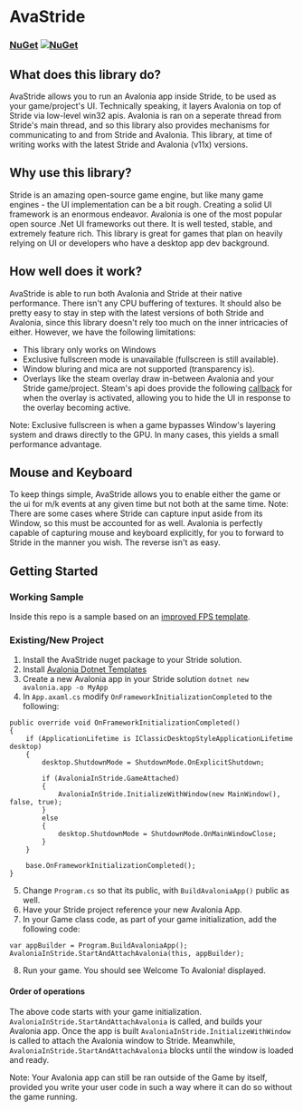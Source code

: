 # AvaStride

### [NuGet](https://www.nuget.org/packages/ThothRpc/) [![NuGet](https://img.shields.io/nuget/v/ThothRpc?color=blue)](https://www.nuget.org/packages/ThothRpc/)

## What does this library do?

AvaStride allows you to run an Avalonia app inside Stride, to be used as your game/project's UI. Technically speaking, it layers Avalonia on top of Stride via low-level win32 apis. Avalonia is ran on a seperate thread from Stride's main thread, and so this library also provides mechanisms for communicating to and from Stride and Avalonia. This library, at time of writing works with the latest Stride and Avalonia (v11x) versions.

## Why use this library?

Stride is an amazing open-source game engine, but like many game engines - the UI implementation can be a bit rough. Creating a solid UI framework is an enormous endeavor. Avalonia is one of the most popular open source .Net UI frameworks out there. It is well tested, stable, and extremely feature rich. This library is great for games that plan on heavily relying on UI or developers who have a desktop app dev background.

## How well does it work?

AvaStride is able to run both Avalonia and Stride at their native performance. There isn't any CPU buffering of textures. It should also be pretty easy to stay in step with the latest versions of both Stride and Avalonia, since this library doesn't rely too much on the inner intricacies of either. However, we have the following limitations:

- This library only works on Windows
- Exclusive fullscreen mode is unavailable (fullscreen is still available).
- Window bluring and mica are not supported (transparency is).
- Overlays like the steam overlay draw in-between Avalonia and your Stride game/project. Steam's api does provide the following [callback](https://partner.steamgames.com/doc/api/ISteamFriends#GameOverlayActivated_t) for when the overlay is activated, allowing you to hide the UI in response to the overlay becoming active.

Note: Exclusive fullscreen is when a game bypasses Window's layering system and draws directly to the GPU. In many cases, this yields a small performance advantage.

## Mouse and Keyboard
To keep things simple, AvaStride allows you to enable either the game or the ui for m/k events at any given time but not both at the same time. Note: There are some cases where Stride can capture input aside from its Window, so this must be accounted for as well. Avalonia is perfectly capable of capturing mouse and keyboard explicitly, for you to forward to Stride in the manner you wish. The reverse isn't as easy.

## Getting Started

### Working Sample
Inside this repo is a sample based on an [improved FPS template](https://github.com/Doprez/smooth-fps-template/tree/main).

### Existing/New Project
1. Install the AvaStride nuget package to your Stride solution.
2. Install [Avalonia Dotnet Templates](https://github.com/AvaloniaUI/avalonia-dotnet-templates)
3. Create a new Avalonia app in your Stride solution `dotnet new avalonia.app -o MyApp`
4. In `App.axaml.cs` modify `OnFrameworkInitializationCompleted` to the following:
```
public override void OnFrameworkInitializationCompleted()
{
    if (ApplicationLifetime is IClassicDesktopStyleApplicationLifetime desktop)
    {
        desktop.ShutdownMode = ShutdownMode.OnExplicitShutdown;

        if (AvaloniaInStride.GameAttached)
        {
            AvaloniaInStride.InitializeWithWindow(new MainWindow(), false, true);
        }
        else
        {
            desktop.ShutdownMode = ShutdownMode.OnMainWindowClose;
        }
    }

    base.OnFrameworkInitializationCompleted();
}
```
5. Change `Program.cs` so that its public, with `BuildAvaloniaApp()` public as well.
6. Have your Stride project reference your new Avalonia App.
7. In your Game class code, as part of your game initialization, add the following code:
```
var appBuilder = Program.BuildAvaloniaApp();
AvaloniaInStride.StartAndAttachAvalonia(this, appBuilder);
```
8. Run your game. You should see Welcome To Avalonia! displayed.

#### Order of operations
The above code starts with your game initialization. `AvaloniaInStride.StartAndAttachAvalonia` is called, and builds your Avalonia app. Once the app is built `AvaloniaInStride.InitializeWithWindow` is called to attach the Avalonia window to Stride. Meanwhile, `AvaloniaInStride.StartAndAttachAvalonia` blocks until the window is loaded and ready.

Note: Your Avalonia app can still be ran outside of the Game by itself, provided you write your user code in such a way where it can do so without the game running.